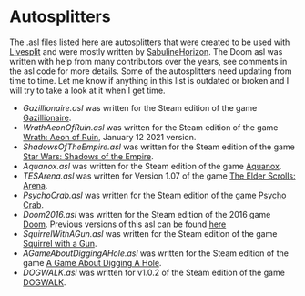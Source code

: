 # Autosplitters
The .asl files listed here are autosplitters that were created to be used with [Livesplit](https://livesplit.org/) and were mostly written by [SabulineHorizon](https://github.com/SabulineHorizon). The Doom asl was written with help from many contributors over the years, see comments in the asl code for more details. Some of the autosplitters need updating from time to time. Let me know if anything in this list is outdated or broken and I will try to take a look at it when I get time.<br>

- *Gazillionaire.asl* was written for the Steam edition of the game [Gazillionaire](https://store.steampowered.com/app/1169100/Gazillionaire/).<br>
- *WrathAeonOfRuin.asl* was written for the Steam edition of the game [Wrath: Aeon of Ruin](https://store.steampowered.com/app/1000410/WRATH_Aeon_of_Ruin/), January 12 2021 version.<br>
- *ShadowsOfTheEmpire.asl* was written for the Steam edition of the game [Star Wars: Shadows of the Empire](https://store.steampowered.com/app/560170/STAR_WARS_SHADOWS_OF_THE_EMPIRE/).<br>
- *Aquanox.asl* was written for the Steam edition of the game [Aquanox](https://store.steampowered.com/app/39630/AquaNox/).<br>
- *TESArena.asl* was written for Version 1.07 of the game [The Elder Scrolls: Arena](https://en.uesp.net/wiki/Arena:Files).<br>
- *PsychoCrab.asl* was written for the Steam edition of the game [Psycho Crab](https://store.steampowered.com/app/1923650/Psycho_Crab/).<br>
- *Doom2016.asl* was written for the Steam edition of the 2016 game [Doom](https://store.steampowered.com/app/379720/DOOM/). Previous versions of this asl can be found [here](https://github.com/drtchops/asl/blob/master/doom2016.asl)<br>
- *SquirrelWithAGun.asl* was written for the Steam edition of the game [Squirrel with a Gun](https://store.steampowered.com/app/2067050/Squirrel_with_a_Gun/).<br>
- *AGameAboutDiggingAHole.asl* was written for the Steam edition of the game [A Game About Digging A Hole](https://store.steampowered.com/app/3244220/A_Game_About_Digging_A_Hole/).<br>
- *DOGWALK.asl* was written for v1.0.2 of the Steam edition of the game [DOGWALK](https://store.steampowered.com/app/3775050/DOGWALK/).<br>

